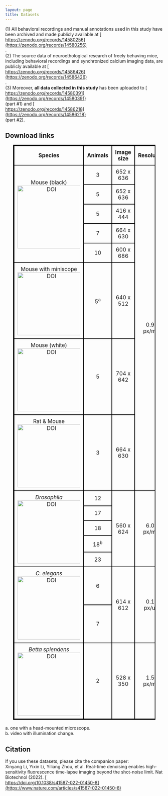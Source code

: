 ```yaml
---
layout: page
title: Datasets
---
```


(1) All behavioral recordings and manual annotations used in this study have been archived and made publicly available at [https://zenodo.org/records/14580256](https://zenodo.org/records/14580256). 
<br>
(2) The source data of neuroethological research of freely behaving mice, including behavioral recordings and synchronized calcium imaging data, are publicly available at [https://zenodo.org/records/14586426](https://zenodo.org/records/14586426). 
<br>
(3) Moreover, **all data collected in this study** has been uploaded to [https://zenodo.org/records/14580391](https://zenodo.org/records/14580391) (part #1) and [https://zenodo.org/records/14586218](https://zenodo.org/records/14586218) (part #2).

## Download links

<style>
  table {
    margin: auto;
    border-collapse: collapse;
    text-align: center;
    vertical-align: middle;
    width: 90%;
    font-size: 17px; 
    border: 2px solid black;
  }
  td, th {
    padding: 10px; /* 增加内边距 */
    border: 2px solid black; 
    vertical-align: middle; /* 垂直居中 */
    text-align: center; /* 水平居中 */
  }
  p, a, img {
  display: inline-block; /* 保持元素可被居中 */
  margin: 0;  /*移除默认的上下外边距 */
  vertical-align: middle; /* 确保元素自身垂直居中 */
}
</style>

<table>
  <tr>
    <td>
      <p><strong>Species</strong></p>
    </td>
    <td>
      <p><strong>Animals</strong></p>
    </td>
    <td>
      <p><strong>Image size</strong></p>
    </td>
    <td>
      <p><strong>Resolution</strong></p>
    </td>
    <td>
      <p><strong>Duration</strong></p>
    </td>
    <td>
      <p><strong>FPS (</strong><strong>Hz)</strong></p>
    </td>
    <td>
      <p><strong>Labels (frames)</strong></p>
    </td>
    <td>
      <p><strong>ID</strong></p>
    </td>
  </tr>
  <tr>
    <td rowspan="5">
      <p>Mouse (black)<br><a href="https://doi.org/10.5281/zenodo.14580256"><img src="https://zenodo.org/badge/DOI/10.5281/zenodo.14580256.svg" alt="DOI" width="200"></a></p>
    </td>
    <td>
      <p>3</p>
    </td>
    <td>
      <p>652 x 636</p>
    </td>
    <td rowspan="9">
      <p>0.92 px/mm</p>
    </td>
    <td>
      <p>6'57''</p>
    </td>
    <td>
      <p>67</p>
    </td>
    <td>
      <p>94</p>
    </td>
    <td rowspan="5">
      <p>√</p>
    </td>
  </tr>
  <tr>
    <td>
      <p>5</p>
    </td>
    <td>
      <p>652 x 636</p>
    </td>
    <td>
      <p>8'04''</p>
    </td>
    <td>
      <p>66</p>
    </td>
    <td>
      <p>107</p>
    </td>
  </tr>
  <tr>
    <td>
      <p>5</p>
    </td>
    <td>
      <p>416 x 444</p>
    </td>
    <td>
      <p>11'30''</p>
    </td>
    <td>
      <p>94</p>
    </td>
    <td>
      <p>140</p>
    </td>
  </tr>
  <tr>
    <td>
      <p>7</p>
    </td>
    <td>
      <p>664 x 630</p>
    </td>
    <td>
      <p>7'21''</p>
    </td>
    <td>
      <p>67</p>
    </td>
    <td>
      <p>99</p>
    </td>
  </tr>
  <tr>
    <td>
      <p>10</p>
    </td>
    <td>
      <p>600 x 686</p>
    </td>
    <td>
      <p>6'00''</p>
    </td>
    <td>
      <p>40</p>
    </td>
    <td>
      <p>48</p>
    </td>
  </tr>
  <tr>
    <td rowspan="2">
      <p>Mouse with miniscope<br><a href="https://doi.org/10.5281/zenodo.14586426"><img src="https://zenodo.org/badge/DOI/10.5281/zenodo.14586426.svg" alt="DOI" width="200"></a></p>
    </td>
    <td rowspan="2">
      <p>5<sup>a</sup></p>
    </td>
    <td rowspan="2">
      <p>640 x 512</p>
    </td>
    <td>
      <p>5'03''</p>
    </td>
    <td>
      <p>64</p>
    </td>
    <td>
      <p>--</p>
    </td>
    <td>
      <p>×</p>
    </td>
  </tr>
  <tr>
    <td>
      <p>5'36''</p>
    </td>
    <td>
      <p>64</p>
    </td>
    <td>
      <p>--</p>
    </td>
    <td>
      <p>×</p>
    </td>
  </tr>
  <tr>
    <td>
      <p>Mouse (white)<br><a href="https://doi.org/10.5281/zenodo.14580256"><img src="https://zenodo.org/badge/DOI/10.5281/zenodo.14580256.svg" alt="DOI" width="200"></a></p>
    </td>
    <td>
      <p>5</p>
    </td>
    <td>
      <p>704 x 642</p>
    </td>
    <td>
      <p>4'13''</p>
    </td>
    <td>
      <p>70</p>
    </td>
    <td>
      <p>60</p>
    </td>
    <td>
      <p>√</p>
    </td>
  </tr>
  <tr>
    <td>
      <p>Rat & Mouse<br><a href="https://doi.org/10.5281/zenodo.14580256"><img src="https://zenodo.org/badge/DOI/10.5281/zenodo.14580256.svg" alt="DOI" width="200"></a></p>
    </td>
    <td>
      <p>3</p>
    </td>
    <td>
      <p>664 x 630</p>
    </td>
    <td>
      <p>2'06''</p>
    </td>
    <td>
      <p>68</p>
    </td>
    <td>
      <p>29</p>
    </td>
    <td>
      <p>√</p>
    </td>
  </tr>
  <tr>
    <td rowspan="5">
      <p><i>Drosophila</i><br><a href="https://doi.org/10.5281/zenodo.14580256"><img src="https://zenodo.org/badge/DOI/10.5281/zenodo.14580256.svg" alt="DOI" width="200"></a></p>
    </td>
    <td>
      <p>12</p>
    </td>
    <td rowspan="5">
      <p>560 x 624</p>
    </td>
    <td rowspan="5">
      <p>6.09 px/mm</p>
    </td>
    <td>
      <p>3'36''</p>
    </td>
    <td>
      <p>55</p>
    </td>
    <td>
      <p>80</p>
    </td>
    <td rowspan="5">
      <p>√</p>
    </td>
  </tr>
  <tr>
    <td>
      <p>17</p>
    </td>
    <td>
      <p>8'35''</p>
    </td>
    <td>
      <p>54</p>
    </td>
    <td>
      <p>186</p>
    </td>
  </tr>
  <tr>
    <td>
      <p>18</p>
    </td>
    <td>
      <p>4'32''</p>
    </td>
    <td>
      <p>54</p>
    </td>
    <td>
      <p>99</p>
    </td>
  </tr>
  <tr>
    <td>
      <p>18<sup>b</sup></p>
    </td>
    <td>
      <p>2'10''</p>
    </td>
    <td>
      <p>54</p>
    </td>
    <td>
      <p>47</p>
    </td>
  </tr>
  <tr>
    <td>
      <p>23</p>
    </td>
    <td>
      <p>9'57''</p>
    </td>
    <td>
      <p>54</p>
    </td>
    <td>
      <p>216</p>
    </td>
  </tr>
  <tr>
    <td rowspan="2">
      <p><i>C. elegans</i><br><a href="https://doi.org/10.5281/zenodo.14580256"><img src="https://zenodo.org/badge/DOI/10.5281/zenodo.14580256.svg" alt="DOI" width="200"></a></p>
    </td>
    <td>
      <p>6</p>
    </td>
    <td rowspan="2">
      <p>614 x 612</p>
    </td>
    <td rowspan="2">
      <p>0.15 px/um</p>
    </td>
    <td>
      <p>24'16''</p>
    </td>
    <td rowspan="2">
      <p>10</p>
    </td>
    <td rowspan="2">
      <p>98</p>
    </td>
    <td rowspan="2">
      <p>√</p>
    </td>
  </tr>
  <tr>
    <td>
      <p>7</p>
    </td>
    <td>
      <p>22'35''</p>
    </td>
  </tr>
  <tr>
    <td rowspan="2">
      <p><i>Betta splendens</i><br><a href="https://doi.org/10.5281/zenodo.14580256"><img src="https://zenodo.org/badge/DOI/10.5281/zenodo.14580256.svg" alt="DOI" width="200"></a></p>
    </td>
    <td rowspan="2">
      <p>2</p>
    </td>
    <td rowspan="2">
      <p>528 x 350</p>
    </td>
    <td rowspan="2">
      <p>1.56 px/mm</p>
    </td>
    <td>
      <p>4'49''</p>
    </td>
    <td rowspan="2">
      <p>51</p>
    </td>
    <td rowspan="2">
      <p>--</p>
    </td>
    <td rowspan="2">
      <p>×</p>
    </td>
  </tr>
  <tr>
    <td>
      <p>4'11''</p>
    </td>
  </tr>
</table>
<br>
a. one with a head-mounted microscope.<br>
b. video with illumination change.


## Citation

If you use these datasets, please cite the companion paper: 

Xinyang Li, Yixin Li, Yiliang Zhou, et al. Real-time denoising enables high-sensitivity fluorescence time-lapse imaging beyond the shot-noise limit. Nat Biotechnol (2022). [https://doi.org/10.1038/s41587-022-01450-8](https://www.nature.com/articles/s41587-022-01450-8)


